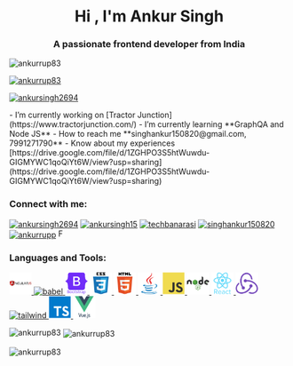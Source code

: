 <h1 align="center">Hi , I'm Ankur Singh</h1> <h3 align="center">A passionate frontend developer from India</h3> <p align="left"> <img src="https://komarev.com/ghpvc/?username=ankurrup83&label=Profile%20views&color=0e75b6&style=flat" alt="ankurrup83" /> </p> <p align="left"> <a href="https://github.com/ryo-ma/github-profile-trophy"><img src="https://github-profile-trophy.vercel.app/?username=ankurrup83" alt="ankurrup83" /></a> </p> <p align="left"> <a href="https://twitter.com/ankursingh2694" target="blank"><img src="https://img.shields.io/twitter/follow/ankursingh2694?logo=twitter&style=for-the-badge" alt="ankursingh2694" /></a> </p> - I’m currently working on [Tractor Junction](https://www.tractorjunction.com/) - I’m currently learning **GraphQA and Node JS** - How to reach me **singhankur150820@gmail.com, 7991271790** - Know about my experiences [https://drive.google.com/file/d/1ZGHPO3S5htWuwdu-GIGMYWC1qoQiYt6W/view?usp=sharing](https://drive.google.com/file/d/1ZGHPO3S5htWuwdu-GIGMYWC1qoQiYt6W/view?usp=sharing) <h3 align="left">Connect with me:</h3> <p align="left"> <a href="https://twitter.com/ankursingh2694" target="blank"><img align="center" src="https://raw.githubusercontent.com/rahuldkjain/github-profile-readme-generator/master/src/images/icons/Social/twitter.svg" alt="ankursingh2694" height="30" width="40" /></a> <a href="https://linkedin.com/in/ankursingh15" target="blank"><img align="center" src="https://raw.githubusercontent.com/rahuldkjain/github-profile-readme-generator/master/src/images/icons/Social/linked-in-alt.svg" alt="ankursingh15" height="30" width="40" /></a> <a href="https://www.youtube.com/@TechBanarasii" target="blank"><img align="center" src="https://raw.githubusercontent.com/rahuldkjain/github-profile-readme-generator/master/src/images/icons/Social/youtube.svg" alt="techbanarasi" height="30" width="40" /></a> <a href="https://www.hackerrank.com/singhankur150820" target="blank"><img align="center" src="https://raw.githubusercontent.com/rahuldkjain/github-profile-readme-generator/master/src/images/icons/Social/hackerrank.svg" alt="singhankur150820" height="30" width="40" /></a> <a href="https://www.leetcode.com/ankurrupp" target="blank"><img align="center" src="https://raw.githubusercontent.com/rahuldkjain/github-profile-readme-generator/master/src/images/icons/Social/leet-code.svg" alt="ankurrupp" height="30" width="40" /></a> F</p> <h3 align="left">Languages and Tools:</h3> <p align="left"> <a href="https://angular.io" target="_blank" rel="noreferrer"> <img src="https://raw.githubusercontent.com/devicons/devicon/master/icons/angularjs/angularjs-original-wordmark.svg" alt="angularjs" width="40" height="40"/> </a> <a href="https://babeljs.io/" target="_blank" rel="noreferrer"> <img src="https://www.vectorlogo.zone/logos/babeljs/babeljs-icon.svg" alt="babel" width="40" height="40"/> </a> <a href="https://getbootstrap.com" target="_blank" rel="noreferrer"> <img src="https://raw.githubusercontent.com/devicons/devicon/master/icons/bootstrap/bootstrap-plain-wordmark.svg" alt="bootstrap" width="40" height="40"/> </a> <a href="https://www.w3schools.com/css/" target="_blank" rel="noreferrer"> <img src="https://raw.githubusercontent.com/devicons/devicon/master/icons/css3/css3-original-wordmark.svg" alt="css3" width="40" height="40"/> </a> <a href="https://www.w3.org/html/" target="_blank" rel="noreferrer"> <img src="https://raw.githubusercontent.com/devicons/devicon/master/icons/html5/html5-original-wordmark.svg" alt="html5" width="40" height="40"/> </a> <a href="https://www.java.com" target="_blank" rel="noreferrer"> <img src="https://raw.githubusercontent.com/devicons/devicon/master/icons/java/java-original.svg" alt="java" width="40" height="40"/> </a> <a href="https://developer.mozilla.org/en-US/docs/Web/JavaScript" target="_blank" rel="noreferrer"> <img src="https://raw.githubusercontent.com/devicons/devicon/master/icons/javascript/javascript-original.svg" alt="javascript" width="40" height="40"/> </a> <a href="https://nodejs.org" target="_blank" rel="noreferrer"> <img src="https://raw.githubusercontent.com/devicons/devicon/master/icons/nodejs/nodejs-original-wordmark.svg" alt="nodejs" width="40" height="40"/> </a> <a href="https://reactjs.org/" target="_blank" rel="noreferrer"> <img src="https://raw.githubusercontent.com/devicons/devicon/master/icons/react/react-original-wordmark.svg" alt="react" width="40" height="40"/> </a> <a href="https://redux.js.org" target="_blank" rel="noreferrer"> <img src="https://raw.githubusercontent.com/devicons/devicon/master/icons/redux/redux-original.svg" alt="redux" width="40" height="40"/> </a> <a href="https://tailwindcss.com/" target="_blank" rel="noreferrer"> <img src="https://www.vectorlogo.zone/logos/tailwindcss/tailwindcss-icon.svg" alt="tailwind" width="40" height="40"/> </a> <a href="https://www.typescriptlang.org/" target="_blank" rel="noreferrer"> <img src="https://raw.githubusercontent.com/devicons/devicon/master/icons/typescript/typescript-original.svg" alt="typescript" width="40" height="40"/> </a> <a href="https://vuejs.org/" target="_blank" rel="noreferrer"> <img src="https://raw.githubusercontent.com/devicons/devicon/master/icons/vuejs/vuejs-original-wordmark.svg" alt="vuejs" width="40" height="40"/> </a> </p> <p><img align="left" src="https://github-readme-stats.vercel.app/api/top-langs?username=ankurrup83&show_icons=true&locale=en&layout=compact" alt="ankurrup83" /></p> <p>&nbsp;<img align="center" src="https://github-readme-stats.vercel.app/api?username=ankurrup83&show_icons=true&locale=en" alt="ankurrup83" /></p> <p><img align="center" src="https://github-readme-streak-stats.herokuapp.com/?user=ankurrup83&" alt="ankurrup83" /></p>
